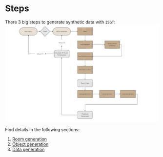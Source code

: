 # Steps

There 3 big steps to generate synthetic data with `ISGT`:
![](../../Assets/ISGT_diagramme.jpg)

Find details in the following sections:

1. [Room generation](room.md)
2. [Object generation](props.md)
3. [Data generation](db.md)